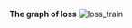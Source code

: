 **The graph of loss**
![loss_train](https://github.com/prototypeaiviz/2024_Internship01/assets/129865641/7e52d1ee-8621-4049-b752-c6f0e2211a64)
